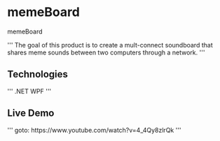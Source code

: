 # memeBoard
memeBoard

'''
The goal of this product is to create a mult-connect soundboard that shares meme sounds between two computers through a network. 
'''

<h2>Technologies</h2>
'''
.NET WPF
'''
<h2>Live Demo </h2>
'''
goto: https://www.youtube.com/watch?v=4_4Qy8zlrQk
'''
